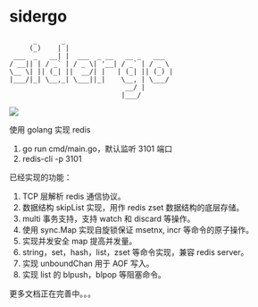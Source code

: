 # sidergo

```
      _      _
     (_)    | |
 ___  _   __| |  ___  _ __   __ _   ___
/ __|| | / _` | / _ \| '__| / _` | / _ \
\__ \| || (_| ||  __/| |   | (_| || (_) |
|___/|_| \__,_| \___||_|    \__, | \___/
                             __/ |
                            |___/

```

![](https://github.com/chenjiayao/sidergo/actions/workflows/master.yml/badge.svg)


使用 golang 实现 redis 

1. go run cmd/main.go，默认监听 3101 端口
2. redis-cli -p 3101


已经实现的功能：
1. TCP 层解析 redis 通信协议。
2. 数据结构 skipList 实现，用作 redis zset 数据结构的底层存储。
3. multi 事务支持，支持 watch 和 discard 等操作。
4. 使用 sync.Map 实现自旋锁保证 msetnx, incr 等命令的原子操作。
5. 实现并发安全 map 提高并发量。
6. string，set，hash，list，zset 等命令实现，兼容 redis server。
7. 实现 unboundChan 用于 AOF 写入。
8. 实现 list 的 blpush，blpop 等阻塞命令。

更多文档正在完善中。。。

